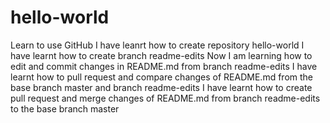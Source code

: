 # hello-world
Learn to use GitHub
I have leanrt how to create repository hello-world
I have learnt how to create branch readme-edits
Now I am learning how to edit and commit changes in README.md from branch readme-edits
I have learnt how to pull request and compare changes of README.md from the base branch master and branch readme-edits
I have learnt how to create pull request and merge changes of README.md from branch readme-edits to the base branch master
